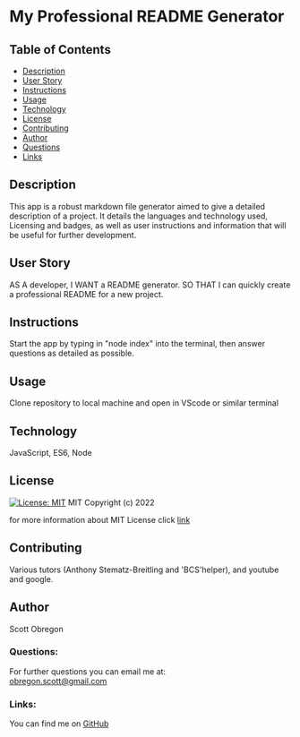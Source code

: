 
  # My Professional README Generator
  
  ## Table of Contents
  - [Description](#description)
  - [User Story](#userStory)
  - [Instructions](#instructions)
  - [Usage](#usage)
  - [Technology](#technology)
  - [License](#license)
  - [Contributing](#contributing)
  - [Author](#author)
  - [Questions](#questions)
  - [Links](#links)
  
  ## Description
  This app is a robust markdown file generator aimed to give a detailed description of a project. It details the languages and technology used, Licensing and badges, as well as user instructions and information that will be useful for further development.

  ## User Story

  AS A developer, I WANT a README generator. SO THAT I can quickly create a professional README for a new project.

  ## Instructions

  Start the app by typing in "node index" into the terminal, then answer questions as detailed as possible.

  ## Usage

  Clone repository to local machine and open in VScode or similar terminal

  ## Technology

  JavaScript, ES6, Node

  ## License

  [![License: MIT](https://img.shields.io/badge/License-MIT-yellow.svg)](https://opensource.org/licenses/MIT)
  MIT
Copyright (c) 2022
     
for more information about MIT License click [link](https://opensource.org/licenses/MIT)
  
  ## Contributing

  Various tutors (Anthony Stematz-Breitling and 'BCS'helper), and youtube and google.

  ## Author

  Scott Obregon

  ### Questions:
  For further questions you can email me at:<br />
  obregon.scott@gmail.com
  
  ### Links:
  You can find me on [GitHub](https://github.com/ObregonScott)
  
